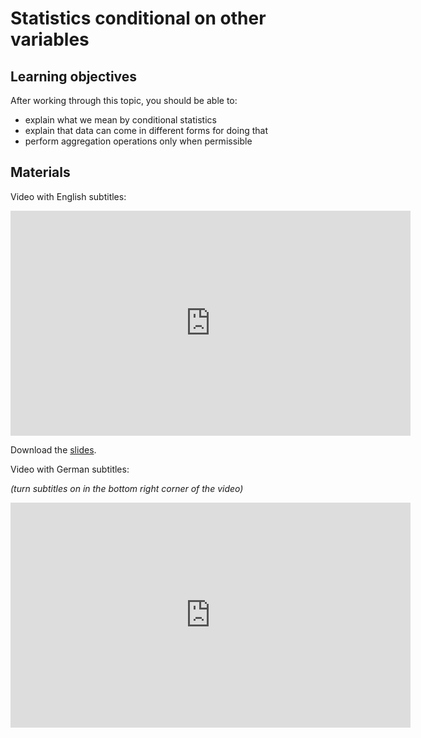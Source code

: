 # Statistics conditional on other variables

## Learning objectives

After working through this topic, you should be able to:

- explain what we mean by conditional statistics
- explain that data can come in different forms for doing that
- perform aggregation operations only when permissible

## Materials

Video with English subtitles:

<iframe
  src="https://electure.uni-bonn.de/paella7/ui/watch.html?id=fba7b8a6-9e34-474d-9509-4da85ab0875e"
  width="640"
  height="360"
  frameborder="0"
  allowfullscreen
></iframe>

Download the [slides](stats_basics_location-conditional_statistics.pdf).

Video with German subtitles:

*(turn subtitles on in the bottom right corner of the video)*

<iframe
  src="https://electure.uni-bonn.de/paella7/ui/watch.html?id=05719c2b-9fd0-4b2f-888b-c729827cbd31"
  width="640"
  height="360"
  frameborder="0"
  allowfullscreen
></iframe>
